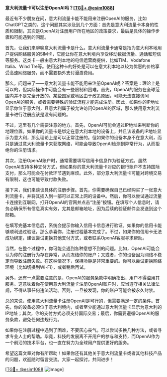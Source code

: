 **意大利流量卡可以注册OpenAI吗？[[TG💪+ @esim1088](https://t.me/s/esim1088)]**

最近有不少朋友在问，意大利流量卡能不能用来注册OpenAI的服务，比如ChatGPT之类的。这个问题其实涉及到几个方面：首先是意大利流量卡本身的性质和限制，其次是OpenAI对注册用户所在地区的政策要求，最后是具体的操作步骤和可能遇到的问题。

首先，让我们来聊聊意大利流量卡是什么。意大利流量卡通常是指为意大利本地用户提供网络服务的SIM卡，它能让你在意大利境内享受移动数据流量、通话和短信等服务。这类卡一般由意大利本地的电信运营商提供，比如TIM、Vodafone Italia、Wind Tre等。使用这种卡的好处是可以在意大利本地以较为优惠的价格享受高速网络服务，而不需要额外支付漫游费用。

那么，问题来了——意大利流量卡能不能用来注册OpenAI呢？答案是：理论上是可以的，但实际操作中可能会有一些限制和困难。首先，OpenAI的服务在全球范围内并不是完全开放的。某些国家或地区由于政策原因，可能无法直接访问OpenAI的服务，或者需要特殊的验证流程才能完成注册。因此，如果你的IP地址显示你位于意大利，且意大利属于被允许访问OpenAI的区域，那么使用意大利流量卡进行注册应该是没有问题的。

不过，这里有几个需要注意的地方。首先，OpenAI可能会通过IP地址来判断你的地理位置。如果你的流量卡是绑定在意大利本地的设备上，并且该设备的IP地址显示为意大利，那么理论上是可以正常注册的。但如果你的设备本身不在意大利，而只是通过意大利流量卡来获取网络，可能会导致OpenAI检测到异常行为，从而拒绝你的注册请求。

其次，注册OpenAI账户时，通常需要填写信用卡信息作为验证方式。虽然OpenAI支持多种支付方式，但如果你的意大利流量卡对应的银行账户不支持国际支付，那么可能会在付款环节遇到麻烦。此外，部分意大利流量卡可能对跨境交易有限制，这也可能导致付款失败。

接下来，我们来谈谈具体的注册步骤。首先，你需要确保自己已经购买了一张意大利流量卡，并将其插入到一部可以正常上网的设备中。然后，你可以尝试通过流量卡连接到互联网，打开OpenAI的官网并点击“注册”按钮。在填写个人信息时，请务必确保所有信息真实有效，尤其是邮箱地址，因为后续的验证邮件会发送到这个邮箱。

在填写完基本信息后，系统会提示你输入信用卡信息进行验证。如果你的信用卡能够顺利通过验证，那么恭喜你，注册过程基本完成了。不过，如果你的信用卡无法成功绑定，建议尝试更换其他支付方式，或者联系OpenAI客服寻求帮助。

当然，在整个过程中，你可能会遇到各种意想不到的问题。比如，OpenAI可能会认为你的注册行为存在异常，从而冻结你的账户；又或者，你的设备因为网络不稳定而导致注册失败。在这种情况下，保持冷静是非常重要的。你可以尝试更换网络环境（比如切换到Wi-Fi），或者稍后再试。

另外，还有一点需要注意的是，OpenAI的服务条款中明确指出，用户不得滥用其服务。这意味着你在使用意大利流量卡注册OpenAI账户时，应当遵守相关法律法规，不得从事任何违法活动。否则，一旦被发现，你的账户可能会被永久封禁。

总的来说，使用意大利流量卡注册OpenAI是可行的，但需要满足一定的条件。首先，你的设备必须位于意大利境内，或者至少能通过意大利流量卡显示为意大利的IP地址；其次，你的支付方式必须支持国际交易；最后，你需要遵循OpenAI的服务条款，避免任何违规行为。

如果你在注册过程中遇到了困难，不要灰心丧气。可以尝试多换几种方法，或者寻求专业人士的帮助。毕竟，科技的发展离不开用户的参与和支持，而OpenAI作为一个前沿的技术平台，也一直在努力为全球用户提供更好的服务。

希望这篇文章对你有所帮助！如果你还有其他关于意大利流量卡或者其他科技产品的问题，欢迎随时留言交流。大家一起探讨，共同进步！

[[TG💪+ @esim1088](https://t.me/s/esim1088) ![Image](https://i.postimg.cc/4NQfJmqS/Snipaste-2025-05-13-00-14-12.png)]